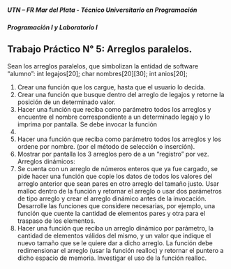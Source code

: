 ##### UTN – FR Mar del Plata - Técnico Universitario en Programación

##### Programación I y Laboratorio I

## Trabajo Práctico N° 5: Arreglos paralelos.

Sean los arreglos paralelos, que simbolizan la entidad de software “alumno”:
int legajos[20];
char nombres[20][30];
int anios[20];
1. Crear una función que los cargue, hasta que el usuario lo decida.
2. Crear una función que busque dentro del arreglo de legajos y retorne la posición de un
determinado valor.
3. Hacer una función que reciba como parámetro todos los arreglos y encuentre el nombre
correspondiente a un determinado legajo y lo imprima por pantalla. Se debe invocar la función
2.
4. Hacer una función que reciba como parámetro todos los arreglos y los ordene por nombre.
(por el método de selección o inserción).
5. Mostrar por pantalla los 3 arreglos pero de a un “registro” por vez.
Arreglos dinámicos:
6. Se cuenta con un arreglo de números enteros que ya fue cargado, se pide hacer una función
que copie los datos de todos los valores del arreglo anterior que sean pares en otro arreglo
del tamaño justo. Usar malloc dentro de la función y retornar el arreglo o usar dos parámetros
de tipo arreglo y crear el arreglo dinámico antes de la invocación. Desarrolle las funciones que
considere necesarias, por ejemplo, una función que cuente la cantidad de elementos pares y
otra para el traspaso de los elementos.
7. Hacer una función que reciba un arreglo dinámico por parámetro, la cantidad de elementos
válidos del mismo, y un valor que indique el nuevo tamaño que se le quiere dar a dicho
arreglo. La función debe redimensionar el arreglo (usar la función realloc) y retornar el puntero
a dicho espacio de memoria. Investigar el uso de la función realloc.
